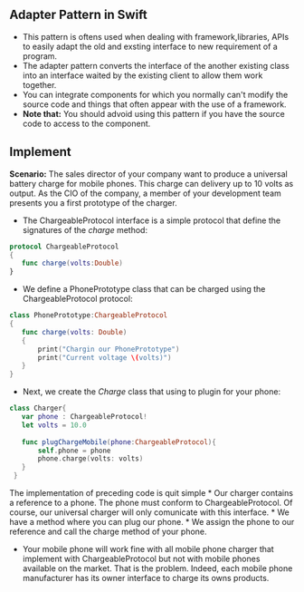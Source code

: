 ## Adapter Pattern in Swift
  * This pattern is oftens used when dealing with framework,libraries, APIs to easily adapt the old and exsting interface to new 
  requirement of a program. 
  * The adapter pattern converts the interface of the another existing class into an interface waited by the existing client
  to allow them work together.
  * You can integrate components for which you normally can't modify the source code and things that often appear with the use 
  of a framework.
  * **Note that:** You should advoid using this pattern if you have the source code to access to the component.
  
## Implement
 **Scenario:** The sales director of your company want to produce a universal battery charge for mobile phones. This charge
 can delivery up to 10 volts as output. As the CIO of the company, a member of your development team presents you a first 
 prototype of the charger.
 
 * The ChargeableProtocol interface is a simple protocol that define the signatures of the *charge* method:
 
 ```swift
 protocol ChargeableProtocol
 {
    func charge(volts:Double)
 }
 ```
 
 * We define a PhonePrototype class that can be charged using the ChargeableProtocol protocol:
 
 ```swift
 class PhonePrototype:ChargeableProtocol
 {
    func charge(volts: Double) 
    {
        print("Chargin our PhonePrototype")
        print("Current voltage \(volts)")
    }
}
 ```
 
 * Next, we create the *Charge* class that using to plugin for your phone:
 
 ```swift
 class Charger{
    var phone : ChargeableProtocol!
    let volts = 10.0
    
    func plugChargeMobile(phone:ChargeableProtocol){
        self.phone = phone
        phone.charge(volts: volts)
    }
  }
 ```
 The implementation of preceding code is quit simple
    * Our charger contains a reference to a phone. The phone must conform to ChargeableProtocol. Of course, our universal 
  charger will only comunicate with this interface.
    * We have a method where you can plug our phone.
    * We assign the phone to our reference and call the charge method of your phone.
  
 * Your mobile phone will work fine with all mobile phone charger that implement with ChargeableProtocol but not with
 mobile phones available on the market. That is the problem. Indeed, each mobile phone manufacturer has its owner interface
 to charge its owns products.
 
 
 
 
